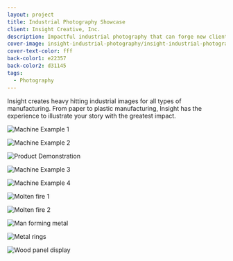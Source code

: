 ```yaml
---
layout: project
title: Industrial Photography Showcase
client: Insight Creative, Inc.
description: Impactful industrial photography that can forge new client relationships.
cover-image: insight-industrial-photography/insight-industrial-photography-molten
cover-text-color: fff
back-color1: e22357
back-color2: d31145
tags:
  - Photography
---
```


Insight creates heavy hitting industrial images for all types of manufacturing. From paper to plastic manufacturing, Insight has the experience to illustrate your story with the greatest impact.

<div class="images">
<img class="half first fit" data-aos="fade-up" data-featherlight="/img/projects/insight-industrial-photography/insight-industrial-photography-machine-3.jpg"
alt="Machine Example 1" src="/img/projects/insight-industrial-photography/insight-industrial-photography-machine-3.jpg"
srcset="/img/projects/insight-industrial-photography/insight-industrial-photography-machine-3-2400.jpg 2400w,
/img/projects/insight-industrial-photography/insight-industrial-photography-machine-3-1800.jpg 1800w,
/img/projects/insight-industrial-photography/insight-industrial-photography-machine-3-1200.jpg 1200w,
/img/projects/insight-industrial-photography/insight-industrial-photography-machine-3-900.jpg 900w,
/img/projects/insight-industrial-photography/insight-industrial-photography-machine-3-600.jpg 600w,
/img/projects/insight-industrial-photography/insight-industrial-photography-machine-3-400.jpg 400w" />

<img class="half last fit" data-aos="fade-up" data-featherlight="/img/projects/insight-industrial-photography/insight-industrial-photography-machine-4.jpg"
alt="Machine Example 2" src="/img/projects/insight-industrial-photography/insight-industrial-photography-machine-4.jpg"
srcset="/img/projects/insight-industrial-photography/insight-industrial-photography-machine-4-2400.jpg 2400w,
/img/projects/insight-industrial-photography/insight-industrial-photography-machine-4-1800.jpg 1800w,
/img/projects/insight-industrial-photography/insight-industrial-photography-machine-4-1200.jpg 1200w,
/img/projects/insight-industrial-photography/insight-industrial-photography-machine-4-900.jpg 900w,
/img/projects/insight-industrial-photography/insight-industrial-photography-machine-4-600.jpg 600w,
/img/projects/insight-industrial-photography/insight-industrial-photography-machine-4-400.jpg 400w" />

<img class="full fit" data-aos="fade-up" data-featherlight="/img/projects/insight-industrial-photography/insight-industrial-photography-product-demonstration.jpg"
alt="Product Demonstration" src="/img/projects/insight-industrial-photography/insight-industrial-photography-product-demonstration.jpg"
srcset="/img/projects/insight-industrial-photography/insight-industrial-photography-product-demonstration-2400.jpg 2400w,
/img/projects/insight-industrial-photography/insight-industrial-photography-product-demonstration-1800.jpg 1800w,
/img/projects/insight-industrial-photography/insight-industrial-photography-product-demonstration-1200.jpg 1200w,
/img/projects/insight-industrial-photography/insight-industrial-photography-product-demonstration-900.jpg 900w,
/img/projects/insight-industrial-photography/insight-industrial-photography-product-demonstration-600.jpg 600w,
/img/projects/insight-industrial-photography/insight-industrial-photography-product-demonstration-400.jpg 400w" />

<img class="half first fit" data-aos="fade-up" data-featherlight="/img/projects/insight-industrial-photography/insight-industrial-photography-machine-1.jpg"
alt="Machine Example 3" src="/img/projects/insight-industrial-photography/insight-industrial-photography-machine-1.jpg"
srcset="/img/projects/insight-industrial-photography/insight-industrial-photography-machine-1-2400.jpg 2400w,
/img/projects/insight-industrial-photography/insight-industrial-photography-machine-1-1800.jpg 1800w,
/img/projects/insight-industrial-photography/insight-industrial-photography-machine-1-1200.jpg 1200w,
/img/projects/insight-industrial-photography/insight-industrial-photography-machine-1-900.jpg 900w,
/img/projects/insight-industrial-photography/insight-industrial-photography-machine-1-600.jpg 600w,
/img/projects/insight-industrial-photography/insight-industrial-photography-machine-1-400.jpg 400w" />

<img class="half last fit" data-aos="fade-up" data-featherlight="/img/projects/insight-industrial-photography/insight-industrial-photography-machine-2.jpg"
alt="Machine Example 4" src="/img/projects/insight-industrial-photography/insight-industrial-photography-machine-2.jpg"
srcset="/img/projects/insight-industrial-photography/insight-industrial-photography-machine-2-2400.jpg 2400w,
/img/projects/insight-industrial-photography/insight-industrial-photography-machine-2-1800.jpg 1800w,
/img/projects/insight-industrial-photography/insight-industrial-photography-machine-2-1200.jpg 1200w,
/img/projects/insight-industrial-photography/insight-industrial-photography-machine-2-900.jpg 900w,
/img/projects/insight-industrial-photography/insight-industrial-photography-machine-2-600.jpg 600w,
/img/projects/insight-industrial-photography/insight-industrial-photography-machine-2-400.jpg 400w" />

<img class="full fit" data-aos="fade-up" data-featherlight="/img/projects/insight-industrial-photography/insight-industrial-photography-molten-3.jpg"
alt="Molten fire 1" src="/img/projects/insight-industrial-photography/insight-industrial-photography-molten-3.jpg"
srcset="/img/projects/insight-industrial-photography/insight-industrial-photography-molten-3-2400.jpg 2400w,
/img/projects/insight-industrial-photography/insight-industrial-photography-molten-3-1800.jpg 1800w,
/img/projects/insight-industrial-photography/insight-industrial-photography-molten-3-1200.jpg 1200w,
/img/projects/insight-industrial-photography/insight-industrial-photography-molten-3-900.jpg 900w,
/img/projects/insight-industrial-photography/insight-industrial-photography-molten-3-600.jpg 600w,
/img/projects/insight-industrial-photography/insight-industrial-photography-molten-3-400.jpg 400w" />

<img class="half first fit" data-aos="fade-up" data-featherlight="/img/projects/insight-industrial-photography/insight-industrial-photography-molten.jpg"
alt="Molten fire 2" src="/img/projects/insight-industrial-photography/insight-industrial-photography-molten.jpg"
srcset="/img/projects/insight-industrial-photography/insight-industrial-photography-molten-2400.jpg 2400w,
/img/projects/insight-industrial-photography/insight-industrial-photography-molten-1800.jpg 1800w,
/img/projects/insight-industrial-photography/insight-industrial-photography-molten-1200.jpg 1200w,
/img/projects/insight-industrial-photography/insight-industrial-photography-molten-900.jpg 900w,
/img/projects/insight-industrial-photography/insight-industrial-photography-molten-600.jpg 600w,
/img/projects/insight-industrial-photography/insight-industrial-photography-molten-400.jpg 400w" />

<img class="half last fit" data-aos="fade-up" data-featherlight="/img/projects/insight-industrial-photography/insight-industrial-photography-molten-2.jpg"
alt="Man forming metal" src="/img/projects/insight-industrial-photography/insight-industrial-photography-molten-2.jpg"
srcset="/img/projects/insight-industrial-photography/insight-industrial-photography-molten-2-2400.jpg 2400w,
/img/projects/insight-industrial-photography/insight-industrial-photography-molten-2-1800.jpg 1800w,
/img/projects/insight-industrial-photography/insight-industrial-photography-molten-2-1200.jpg 1200w,
/img/projects/insight-industrial-photography/insight-industrial-photography-molten-2-900.jpg 900w,
/img/projects/insight-industrial-photography/insight-industrial-photography-molten-2-600.jpg 600w,
/img/projects/insight-industrial-photography/insight-industrial-photography-molten-2-400.jpg 400w" />

<img class="half first fit" data-aos="fade-up" data-featherlight="/img/projects/insight-industrial-photography/insight-industrial-photography-rings.jpg"
alt="Metal rings" src="/img/projects/insight-industrial-photography/insight-industrial-photography-rings.jpg"
srcset="/img/projects/insight-industrial-photography/insight-industrial-photography-rings-2400.jpg 2400w,
/img/projects/insight-industrial-photography/insight-industrial-photography-rings-1800.jpg 1800w,
/img/projects/insight-industrial-photography/insight-industrial-photography-rings-1200.jpg 1200w,
/img/projects/insight-industrial-photography/insight-industrial-photography-rings-900.jpg 900w,
/img/projects/insight-industrial-photography/insight-industrial-photography-rings-600.jpg 600w,
/img/projects/insight-industrial-photography/insight-industrial-photography-rings-400.jpg 400w" />

<img class="half last fit" data-aos="fade-up" data-featherlight="/img/projects/insight-industrial-photography/insight-industrial-photography-panel-display.jpg"
alt="Wood panel display" src="/img/projects/insight-industrial-photography/insight-industrial-photography-panel-display.jpg"
srcset="/img/projects/insight-industrial-photography/insight-industrial-photography-panel-display-2400.jpg 2400w,
/img/projects/insight-industrial-photography/insight-industrial-photography-panel-display-1800.jpg 1800w,
/img/projects/insight-industrial-photography/insight-industrial-photography-panel-display-1200.jpg 1200w,
/img/projects/insight-industrial-photography/insight-industrial-photography-panel-display-900.jpg 900w,
/img/projects/insight-industrial-photography/insight-industrial-photography-panel-display-600.jpg 600w,
/img/projects/insight-industrial-photography/insight-industrial-photography-panel-display-400.jpg 400w" />

</div>
